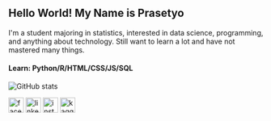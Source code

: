 ## Hello World! My Name is Prasetyo

I'm a student majoring in statistics, interested in data science, programming, and anything about technology. Still want to learn a lot and have not mastered many things.

#### Learn: Python/R/HTML/CSS/JS/SQL

![GitHub stats](https://github-readme-stats.vercel.app/api?username=prasetyofmalik&theme=blue-green&show_icons=true)

[<img src='https://cdn.jsdelivr.net/npm/simple-icons@5.1.0/icons/facebook.svg' alt='facebook' height='30'>](https://www.facebook.com/prasetyofmalik) [<img src='https://cdn.jsdelivr.net/npm/simple-icons@5.1.0/icons/linkedin.svg' alt='linkedin' height='30'>](https://www.linkedin.com/in/prasetyofmalik/)    [<img src='https://cdn.jsdelivr.net/npm/simple-icons@5.1.0/icons/instagram.svg' alt='instagram' height='30'>](https://www.instagram.com/prasetyofmalik/)    [<img src='https://cdn.jsdelivr.net/npm/simple-icons@5.1.0/icons/kaggle.svg' alt='kaggle' height='30'>](https://www.kaggle.com/prasetyofmalik)
